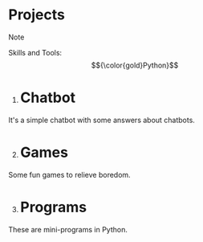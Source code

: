 # Projects

> [!NOTE]  
> Skills and Tools: $${\color{gold}Python}$$

1) # Chatbot
It's a simple chatbot with some answers about chatbots.

2) # Games
Some fun games to relieve boredom.

3) # Programs
These are mini-programs in Python.
